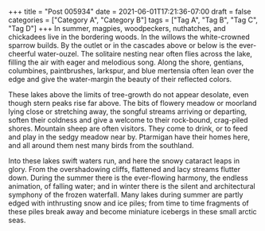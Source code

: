 +++
title = "Post 005934"
date = 2021-06-01T17:21:36-07:00
draft = false
categories = ["Category A", "Category B"]
tags = ["Tag A", "Tag B", "Tag C", "Tag D"]
+++
In summer, magpies, woodpeckers, nuthatches, and chickadees live in the bordering woods. In the willows the white-crowned sparrow builds. By the outlet or in the cascades above or below is the ever-cheerful water-ouzel. The solitaire nesting near often flies across the lake, filling the air with eager and melodious song. Along the shore, gentians, columbines, paintbrushes, larkspur, and blue mertensia often lean over the edge and give the water-margin the beauty of their reflected colors.

These lakes above the limits of tree-growth do not appear desolate, even though stern peaks rise far above. The bits of flowery meadow or moorland lying close or stretching away, the songful streams arriving or departing, soften their coldness and give a welcome to their rock-bound, crag-piled shores. Mountain sheep are often visitors. They come to drink, or to feed and play in the sedgy meadow near by. Ptarmigan have their homes here, and all around them nest many birds from the southland.

Into these lakes swift waters run, and here the snowy cataract leaps in glory. From the overshadowing cliffs, flattened and lacy streams flutter down. During the summer there is the ever-flowing harmony, the endless animation, of falling water; and in winter there is the silent and architectural symphony of the frozen waterfall. Many lakes during summer are partly edged with inthrusting snow and ice piles; from time to time fragments of these piles break away and become miniature icebergs in these small arctic seas.
